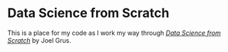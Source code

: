 # Data Science from Scratch

This is a place for my code as I work my way through [*Data Science from Scratch*](https://learning.oreilly.com/library/view/data-science-from/9781492041122/) by Joel Grus.


